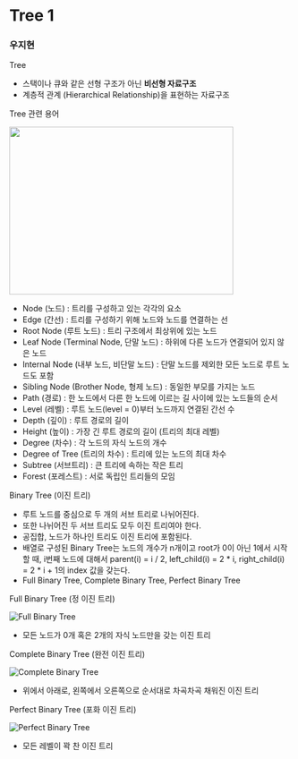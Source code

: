 # Tree 1

### 우지현

Tree

- 스택이나 큐와 같은 선형 구조가 아닌 **비선형 자료구조**
- 계층적 관계 (Hierarchical Relationship)을 표현하는 자료구조

Tree 관련 용어

<img src = "https://w.namu.la/s/606aecc8b8a27d42129f3e13c6db9a871a4566cd88c123689585256281efb5dde5b35f4e516572f0e5f0e419f0ae2be3aedf7a9c8dbb1756d1bf635a48da67ecd461dd60bccbd7b2b649dcf4ac2e98603e469257ee3261e6d2148154fbc6b0ce0f0e03ec1c9c6f832d6a50abcf0c05e2" width = "400" height="300" />

- Node (노드) : 트리를 구성하고 있는 각각의 요소
- Edge (간선) : 트리를 구성하기 위해 노드와 노드를 연결하는 선
- Root Node (루트 노드) : 트리 구조에서 최상위에 있는 노드
- Leaf Node (Terminal Node, 단말 노드) : 하위에 다른 노드가 연결되어 있지 않은 노드
- Internal Node (내부 노드, 비단말 노드) : 단말 노드를 제외한 모든 노드로 루트 노드도 포함
- Sibling Node (Brother Node, 형제 노드) : 동일한 부모를 가지는 노드
- Path (경로) : 한 노드에서 다른 한 노드에 이르는 길 사이에 있는 노드들의 순서
- Level (레벨) : 루트 노드(level = 0)부터 노드까지 연결된 간선 수
- Depth (깊이) : 루트 경로의 길이 
- Height (높이) : 가장 긴 루트 경로의 길이 (트리의 최대 레벨)
- Degree (차수) : 각 노드의 자식 노드의 개수
- Degree of Tree (트리의 차수) : 트리에 있는 노드의 최대 차수
- Subtree (서브트리) : 큰 트리에 속하는 작은 트리
- Forest (포레스트) : 서로 독립인 트리들의 모임

Binary Tree (이진 트리)

- 루트 노드를 중심으로 두 개의 서브 트리로 나뉘어진다.
- 또한 나뉘어진 두 서브 트리도 모두 이진 트리여야 한다.
- 공집합, 노드가 하나인 트리도 이진 트리에 포함된다.
- 배열로 구성된 Binary Tree는 노드의 개수가 n개이고 root가 0이 아닌 1에서 시작할 때, i번째 노드에 대해서 parent(i) = i / 2, left_child(i) = 2 * i, right_child(i) = 2 * i + 1의 index 값을 갖는다.
- Full Binary Tree, Complete Binary Tree, Perfect Binary Tree

Full Binary Tree (정 이진 트리)

![Full Binary Tree](https://blog.martinwork.co.kr/images/datastructure/tree03.png)

- 모든 노드가 0개 혹은 2개의 자식 노드만을 갖는 이진 트리

Complete Binary Tree (완전 이진 트리)

![Complete Binary Tree](https://blog.martinwork.co.kr/images/datastructure/tree04.png)

- 위에서 아래로, 왼쪽에서 오른쪽으로 순서대로 차곡차곡 채워진 이진 트리

Perfect Binary Tree (포화 이진 트리)

![Perfect Binary Tree](https://blog.martinwork.co.kr/images/datastructure/tree05.png)

- 모든 레벨이 꽉 찬 이진 트리

